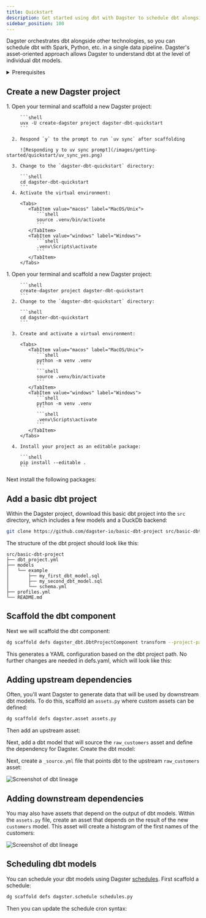 ```yaml
---
title: Quickstart
description: Get started using dbt with Dagster to schedule dbt alongside other technologies in a single data pipeline.
sidebar_position: 100
---
```


Dagster orchestrates dbt alongside other technologies, so you can schedule dbt with Spark, Python, etc. in a single data pipeline. Dagster's asset-oriented approach allows Dagster to understand dbt at the level of individual dbt models.

<details>
  <summary>Prerequisites</summary>

To follow the steps in this guide, you'll need:

- A basic understanding of dbt, DuckDB, and Dagster concepts such as [assets](/guides/build/assets) and [resources](/guides/build/external-resources)

</details>

## Create a new Dagster project

<Tabs groupId="package-manager">
   <TabItem value="uv" label="uv">
      1. Open your terminal and scaffold a new Dagster project:

         ```shell
         uvx -U create-dagster project dagster-dbt-quickstart
         ```

      2. Respond `y` to the prompt to run `uv sync` after scaffolding

         ![Responding y to uv sync prompt](/images/getting-started/quickstart/uv_sync_yes.png)

      3. Change to the `dagster-dbt-quickstart` directory:

         ```shell
         cd dagster-dbt-quickstart
         ```
      4. Activate the virtual environment:

         <Tabs>
            <TabItem value="macos" label="MacOS/Unix">
               ```shell
               source .venv/bin/activate
               ```
            </TabItem>
            <TabItem value="windows" label="Windows">
               ```shell
               .venv\Scripts\activate
               ```
            </TabItem>
         </Tabs>

   </TabItem>

   <TabItem value="pip" label="pip">
      1. Open your terminal and scaffold a new Dagster project:

         ```shell
         create-dagster project dagster-dbt-quickstart
         ```
      2. Change to the `dagster-dbt-quickstart` directory:

         ```shell
         cd dagster-dbt-quickstart
         ```

      3. Create and activate a virtual environment:

         <Tabs>
            <TabItem value="macos" label="MacOS/Unix">
               ```shell
               python -m venv .venv
               ```
               ```shell
               source .venv/bin/activate
               ```
            </TabItem>
            <TabItem value="windows" label="Windows">
               ```shell
               python -m venv .venv
               ```
               ```shell
               .venv\Scripts\activate
               ```
            </TabItem>
         </Tabs>

      4. Install your project as an editable package:

         ```shell
         pip install --editable .
         ```

   </TabItem>
</Tabs>

Next install the following packages:

<PackageInstallInstructions packageName="duckdb plotly pandas dagster-dbt dbt-duckdb" />

## Add a basic dbt project

Within the Dagster project, download this basic dbt project into the `src` directory, which includes a few models and a DuckDb backend:

```bash
git clone https://github.com/dagster-io/basic-dbt-project src/basic-dbt-project
```

The structure of the dbt project should look like this:

```
src/basic-dbt-project
├── dbt_project.yml
├── models
│   └── example
│       ├── my_first_dbt_model.sql
│       ├── my_second_dbt_model.sql
│       └── schema.yml
├── profiles.yml
└── README.md
```

## Scaffold the dbt component

Next we will scaffold the dbt component:

```bash
dg scaffold defs dagster_dbt.DbtProjectComponent transform --project-path src/basic-dbt-project
```

This generates a YAML configuration based on the dbt project path. No further changes are needed in defs.yaml, which will look like this:

<CodeExample
  path="docs_snippets/docs_snippets/guides/etl/transform-dbt/defs.yaml"
  language="python"
  title="src/dagster_dbt_quickstart/defs/transform/defs.yaml"
/>

## Adding upstream dependencies

Often, you'll want Dagster to generate data that will be used by downstream dbt models. To do this, scaffold an `assets.py` where custom assets can be defined:

```bash
dg scaffold defs dagster.asset assets.py
```

Then add an upstream asset:

<CodeExample
  path="docs_snippets/docs_snippets/guides/etl/transform-dbt/assets.py"
  language="python"
  title="src/dagster_dbt_quickstart/defs/assets.py"
  startAfter="start_upstream_asset"
  endBefore="end_upstream_asset"
/>

Next, add a dbt model that will source the `raw_customers` asset and define the dependency for Dagster. Create the dbt model:

<CodeExample
  path="docs_snippets/docs_snippets/guides/etl/transform-dbt/basic-dbt-project/models/example/customers.sql"
  language="sql"
  title="dagster_dbt_quickstart/src/basic-dbt-project/models/example/customers.sql"
/>

Next, create a `_source.yml` file that points dbt to the upstream `raw_customers` asset:

<CodeExample
  path="docs_snippets/docs_snippets/guides/etl/transform-dbt/basic-dbt-project/models/example/_source.yml"
  language="yaml"
  title="dagster_dbt_quickstart/src/basic-dbt-project/models/example/_source.yml"
/>

![Screenshot of dbt lineage](/images/integrations/dbt/dbt-lineage-1.png)

## Adding downstream dependencies

You may also have assets that depend on the output of dbt models. Within the `assets.py` file, create an asset that depends on the result of the new `customers` model. This asset will create a histogram of the first names of the customers:

<CodeExample
  path="docs_snippets/docs_snippets/guides/etl/transform-dbt/assets.py"
  language="python"
  title="src/dagster_dbt_quickstart/defs/assets.py"
  startAfter="start_downstream_asset"
  endBefore="end_downstream_asset"
/>

![Screenshot of dbt lineage](/images/integrations/dbt/dbt-lineage-2.png)

## Scheduling dbt models

You can schedule your dbt models using Dagster [schedules](/guides/automate/schedules). First scaffold a schedule:

```bash
dg scaffold defs dagster.schedule schedules.py
```

Then you can update the schedule cron syntax:

<CodeExample
  path="docs_snippets/docs_snippets/guides/etl/transform-dbt/schedules.py"
  language="python"
  title="Scheduling our dbt models"
/>
